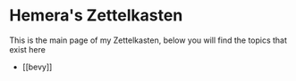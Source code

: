# Hemera's Zettelkasten

This is the main page of my Zettelkasten, below you will find the topics that exist here

- [[bevy]]
